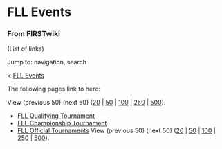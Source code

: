 # FLL Events

### From FIRSTwiki

(List of links)

Jump to: navigation, search

&lt; [FLL Events](/index.php?title=FLL_Events&redirect=no "FLL Events" )  

The following pages link to here:

View (previous 50) (next 50)
([20](/index.php?title=Special:Whatlinkshere/FLL_Events&limit=20&from=0
"Special:Whatlinkshere/FLL Events" ) |
[50](/index.php?title=Special:Whatlinkshere/FLL_Events&limit=50&from=0
"Special:Whatlinkshere/FLL Events" ) |
[100](/index.php?title=Special:Whatlinkshere/FLL_Events&limit=100&from=0
"Special:Whatlinkshere/FLL Events" ) |
[250](/index.php?title=Special:Whatlinkshere/FLL_Events&limit=250&from=0
"Special:Whatlinkshere/FLL Events" ) |
[500](/index.php?title=Special:Whatlinkshere/FLL_Events&limit=500&from=0
"Special:Whatlinkshere/FLL Events" )).

  * [FLL Qualifying Tournament](FLL_Qualifying_Tournament "FLL Qualifying Tournament" )
  * [FLL Championship Tournament](FLL_Championship_Tournament "FLL Championship Tournament" )
  * [FLL Official Tournaments](FLL_Official_Tournaments "FLL Official Tournaments" )
View (previous 50) (next 50)
([20](/index.php?title=Special:Whatlinkshere/FLL_Events&limit=20&from=0
"Special:Whatlinkshere/FLL Events" ) |
[50](/index.php?title=Special:Whatlinkshere/FLL_Events&limit=50&from=0
"Special:Whatlinkshere/FLL Events" ) |
[100](/index.php?title=Special:Whatlinkshere/FLL_Events&limit=100&from=0
"Special:Whatlinkshere/FLL Events" ) |
[250](/index.php?title=Special:Whatlinkshere/FLL_Events&limit=250&from=0
"Special:Whatlinkshere/FLL Events" ) |
[500](/index.php?title=Special:Whatlinkshere/FLL_Events&limit=500&from=0
"Special:Whatlinkshere/FLL Events" )).

